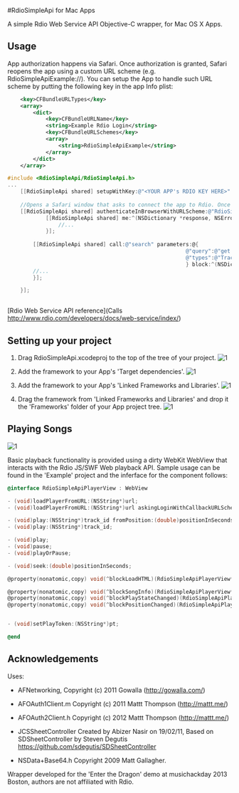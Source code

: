 
#RdioSimpleApi for Mac Apps

A simple Rdio Web Service API Objective-C wrapper, for Mac OS X Apps.


## Usage

App authorization happens via Safari. Once authorization is granted, Safari reopens the app using a custom URL scheme (e.g. RdioSimpleApiExample://). You can setup the App to handle such URL scheme by putting the following key in the app Info plist:

```xml
	<key>CFBundleURLTypes</key>
	<array>
		<dict>
            <key>CFBundleURLName</key>
            <string>Example Rdio Login</string>
            <key>CFBundleURLSchemes</key>
            <array>
                <string>RdioSimpleApiExample</string>
            </array>
        </dict>
	</array>
```
 

```objective-c
#include <RdioSimpleApi/RdioSimpleApi.h>
... 	
 	[[RdioSimpleApi shared] setupWithKey:@"<YOUR APP's RDIO KEY HERE>" andSecret:@"<YOUR APP SECRET HERE>"];
    
    //Opens a Safari window that asks to connect the app to Rdio. Once authorization is granted, Safari reopens the app using the URL scheme RdioSimpleApiExample://.
    [[RdioSimpleApi shared] authenticateInBrowserWithURLScheme:@"RdioSimpleApiExample" block:^(RdioSimpleApi *api, NSError *error) {
        	[[RdioSimpleApi shared] me:^(NSDictionary *response, NSError *error) {
        		//...
    		}];
    
    	[[RdioSimpleApi shared] call:@"search" parameters:@{
                                                        @"query":@"get lucky",
                                                        @"types":@"Track"
                                                        } block:^(NSDictionary *response, NSError *error) {
        //...
    	}];

    }];
    
```

[Rdio Web Service API reference](Calls http://www.rdio.com/developers/docs/web-service/index/)


##

## Setting up your project


1. Drag RdioSimpleApi.xcodeproj to the top of the tree of your project.
![1](https://github.com/redsh/RdioSimpleApi/raw/master/Doc/add_proj.png)

2. Add the framework to your App's 'Target dependencies'.
![1](https://github.com/redsh/RdioSimpleApi/raw/master/Doc/add_dep.png)

3. Add the framework to your App's 'Linked Frameworks and Libraries'.
![1](https://github.com/redsh/RdioSimpleApi/raw/master/Doc/add_link.png)
 
4. Drag the framework from 'Linked Frameworks and Libraries' and drop it the 'Frameworks' folder of your App project tree.
![1](https://github.com/redsh/RdioSimpleApi/raw/master/Doc/drag_link.png)

## Playing Songs

![1](https://github.com/redsh/RdioSimpleApi/raw/master/Doc/play.png)

Basic playback functionality is provided using a dirty WebKit WebView that interacts with the Rdio JS/SWF Web playback API. Sample usage can be found in the 'Example' project and the inferface for the component follows:

```objective-c
@interface RdioSimpleApiPlayerView : WebView

- (void)loadPlayerFromURL:(NSString*)url;
- (void)loadPlayerFromURL:(NSString*)url askingLoginWithCallbackURLScheme:(NSString*)urlScheme;

- (void)play:(NSString*)track_id fromPosition:(double)positionInSeconds;
- (void)play:(NSString*)track_id;

- (void)play;
- (void)pause;
- (void)playOrPause;

- (void)seek:(double)positionInSeconds;

@property(nonatomic,copy) void(^blockLoadHTML)(RdioSimpleApiPlayerView* v, NSError* err);

@property(nonatomic,copy) void(^blockSongInfo)(RdioSimpleApiPlayerView* v, NSString* artist, NSString* title, NSString* iconURL);
@property(nonatomic,copy) void(^blockPlayStateChanged)(RdioSimpleApiPlayerView* v, int playStatus);
@property(nonatomic,copy) void(^blockPositionChanged)(RdioSimpleApiPlayerView* v, double position, double duration);


- (void)setPlayToken:(NSString*)pt;

@end
```



## Acknowledgements

Uses:

- AFNetworking, Copyright (c) 2011 Gowalla (http://gowalla.com/)

- AFOAuth1Client.m Copyright (c) 2011 Mattt Thompson (http://mattt.me/)

- AFOAuth2Client.h Copyright (c) 2012 Mattt Thompson (http://mattt.me/)

- JCSSheetController Created by Abizer Nasir on 19/02/11, Based on SDSheetController by Steven Degutis https://github.com/sdegutis/SDSheetController

- NSData+Base64.h Copyright 2009 Matt Gallagher.

Wrapper developed for the 'Enter the Dragon' demo at musichackday 2013 Boston, authors are not affiliated with Rdio.

